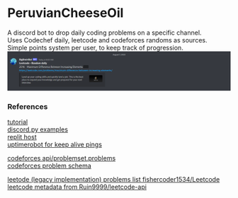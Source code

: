 # PeruvianCheeseOil
A discord bot to drop daily coding problems on a specific channel.  
Uses Codechef daily, leetcode and codeforces randoms as sources.  
Simple points system per user, to keep track of progression.  
![BigBrainBot](resources/bot-image.png "BigBrainBot")

### References
[tutorial](https://www.freecodecamp.org/news/create-a-discord-bot-with-python/)  
[discord.py examples](https://github.com/Rapptz/discord.py/tree/master/examples)  
[replit host](https://replit.com)  
[uptimerobot for keep alive pings](https://uptimerobot.com)  

[codeforces api/problemset.problems](https://codeforces.com/apiHelp/methods#problemset.problems)  
[codeforces problem schema](https://codeforces.com/apiHelp/objects#Problem)  


[leetode (legacy implementation) problems list fishercoder1534/Leetcode](https://github.com/fishercoder1534/Leetcode)  
[leetcode metadata from Ruin9999/leetcode-api](https://github.com/Ruin9999/leetcode-api)
